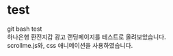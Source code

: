 # test
git bash test<br>
하나은행 환전지갑 광고 랜딩페이지를 테스트로 올려보았습니다.<br>
scrollme.js와, css 애니메이션을 사용하였습니다.<br>
